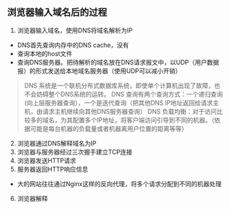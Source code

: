 ## 浏览器输入域名后的过程
1. 浏览器输入域名，使用DNS将域名解析为IP
  * DNS首先查询内存中的DNS cache，没有
  * 查询本地的host文件
  * 查询DNS服务器。把待解析的域名放在DNS请求报文中，以UDP（用户数据报）的形式发送给本地域名服务器（使用UDP可以减小开销）

> DNS 系统是一个联机分布式数据库系统，即使单个计算机出现了故障，也不会妨碍整个DNS系统的运转。
> DNS 查询有两个查询方式：一个递归查询(向上层服务器查询），一个是迭代查询（把其他DNS IP地址返回给请求主机，由请求主机继续向其他DNS服务器查询）
> DNS 负载均衡：对于访问比较多的域名，为其配置多个IP地址，将客户端访问引导到不同的机器。（依据可能是每台机器的负载量或者机器离用户位置的距离等等）

2. 浏览器通过DNS解释域名为IP
3. 浏览器与服务器经过三次握手建立TCP连接
4. 浏览器发送HTTP请求
5. 服务器返回HTTP响应信息
  * 大的网站往往通过Nginx这样的反向代理，将多个请求分配到不同的机器处理
6. 浏览器解释